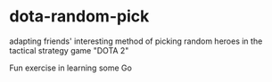 # dota-random-pick
adapting friends' interesting method of picking random heroes in the tactical strategy game "DOTA 2"

Fun exercise in learning some Go
